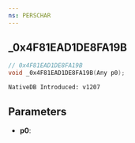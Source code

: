 ```yaml
---
ns: PERSCHAR
---
```

## _0x4F81EAD1DE8FA19B

```c
// 0x4F81EAD1DE8FA19B
void _0x4F81EAD1DE8FA19B(Any p0);
```

```
NativeDB Introduced: v1207
```

## Parameters
* **p0**:
